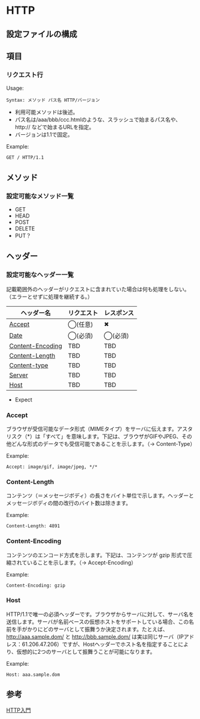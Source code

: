 # HTTP

## 設定ファイルの構成

## 項目

### リクエスト行

Usage:

``` http
Syntax: メソッド パス名 HTTP/バージョン
```

- 利用可能メソッドは後述。
- パス名は/aaa/bbb/ccc.htmlのような、スラッシュで始まるパス名や、http:// などで始まるURLを指定。
- バージョンは1.1で固定。

Example:

``` http
GET / HTTP/1.1
```

## メソッド

### 設定可能なメソッド一覧

- GET
- HEAD
- POST
- DELETE
- PUT？

## ヘッダー

### 設定可能なヘッダー一覧

記載範囲外のヘッダーがリクエストに含まれていた場合は何も処理をしない。（エラーとせずに処理を継続する。）

ヘッダー名 | リクエスト | レスポンス
 -- | -- | --
[Accept](#accept) | ◯(任意) | ✖︎
[Date](#Date) | ◯(必須) | ◯(必須)
[Content-Encoding](#content-encoding) | TBD | TBD
[Content-Length](#content-length) | TBD | TBD
[Content-type](#content-type) | TBD | TBD
[Server](#Server)| TBD | TBD
[Host](#host)| TBD | TBD

- Expect

### Accept

ブラウザが受信可能なデータ形式（MIMEタイプ）をサーバに伝えます。アスタリスク（*）は「すべて」を意味します。下記は、ブラウザがGIFやJPEG、その他どんな形式のデータでも受信可能であることを示します。（→ Content-Type）

Example:

```http
Accept: image/gif, image/jpeg, */*
```

### Content-Length

コンテンツ（＝メッセージボディ）の長さをバイト単位で示します。ヘッダーとメッセージボディの間の改行のバイト数は除きます。

Example:

```http
Content-Length: 4891
```

### Content-Encoding

コンテンツのエンコード方式を示します。下記は、コンテンツが gzip 形式で圧縮されていることを示します。（→ Accept-Encoding）

Example:

```http
Content-Encoding: gzip
```

### Host

HTTP/1.1で唯一の必須ヘッダーです。ブラウザからサーバに対して、サーバ名を送信します。サーバが名前ベースの仮想ホストをサポートしている場合、この名前を手がかりにどのサーバとして振舞うか決定されます。たとえば、<http://aaa.sample.dom/> と <http://bbb.sample.dom/> は実は同じサーバ（IPアドレス：61.206.47.206）ですが、Hostヘッダーでホスト名を指定することにより、仮想的に2つのサーバとして振舞うことが可能になります。

Example:

```http
Host: aaa.sample.dom
```

## 参考

[HTTP入門](<https://www.tohoho-web.com/ex/http.htm>)
